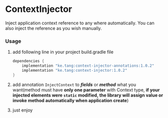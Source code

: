 # ContextInjector

Inject application context reference to any where automatically. You can also inject the reference as you wish manually.

### Usage

1. add following line in your project build.gradle file

   ```groovy
   dependencies {
       implementation "ke.tang:context-injector-annotations:1.0.2"
       implementation "ke.tang:context-injector:1.0.2"
   }
   ```

2. add annotation `InjectContext` to ***fields*** or ***method*** what you want(method must have **only one parameter** with Context type, **if your injected elements were `static` modified, the library will assign value or invoke method automatically when application create**)

3. just enjoy


